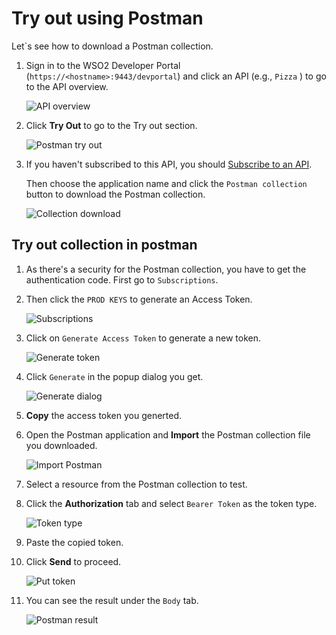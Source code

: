 # Try out using Postman

Let`s see how to download a Postman collection.

1.  Sign in to the WSO2 Developer Portal (`https://<hostname>:9443/devportal`) and click an API (e.g., `Pizza` ) to go to the API overview.

    ![[API overview]({{base_path}}/assets/img/learn/postman_api_overview.png)]({{base_path}}/assets/img/learn/postman_api_overview.png)

2.  Click **Try Out** to go to the Try out section.

    ![[Postman try out]({{base_path}}/assets/img/learn/postman_try_out.png)]({{base_path}}/assets/img/learn/postman_try_out.png)

3.  If you haven't subscribed to this API, you should [Subscribe to an API]({{base_path}}/learn/consume-api/manage-subscription/subscribe-to-an-api).

    Then choose the application name and click the `Postman collection` button to download the Postman collection.

    ![[Collection download]({{base_path}}/assets/img/learn/postman_download_collection.png)]({{base_path}}/assets/img/learn/postman_download_collection.png)
    
## Try out collection in postman


1.  As there's a security for the Postman collection, you have to get the authentication code. First go to `Subscriptions`.

2. Then click the `PROD KEYS` to generate an Access Token.

    ![[Subscriptions]({{base_path}}/assets/img/learn/postman_subscriptions.png)]({{base_path}}/assets/img/learn/postman_subscriptions.png)

3. Click on `Generate Access Token` to generate a new token. 

    ![[Generate token]({{base_path}}/assets/img/learn/postman_generate_token.png)]({{base_path}}/assets/img/learn/postman_generate_token.png)
    
4. Click `Generate` in the popup dialog you get.

    ![[Generate dialog]({{base_path}}/assets/img/learn/postman_generate_dialog.png)]({{base_path}}/assets/img/learn/postman_generate_dialog.png)
    
5. **Copy** the access token you generted.

6. Open the Postman application and **Import** the Postman collection file you downloaded.

    ![[Import Postman]({{base_path}}/assets/img/learn/postman_import.png)]({{base_path}}/assets/img/learn/postman_import.png)

7. Select a resource from the Postman collection to test.

8. Click the **Authorization** tab and select `Bearer Token` as the token type.

    ![[Token type]({{base_path}}/assets/img/learn/postman_token_type.png)]({{base_path}}/assets/img/learn/postman_token_type.png)

9. Paste the copied token.

10. Click **Send** to proceed.

    ![[Put token]({{base_path}}/assets/img/learn/postman_put_token.png)]({{base_path}}/assets/img/learn/postman_put_token.png)

11. You can see the result under the `Body` tab.

    ![[Postman result]({{base_path}}/assets/img/learn/postman_result.png)]({{base_path}}/assets/img/learn/postman_result.png)